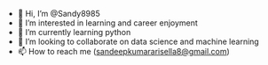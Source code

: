 - 👋 Hi, I’m @Sandy8985
- 👀 I’m interested in learning and career enjoyment
- 🌱 I’m currently learning python
- 💞️ I’m looking to collaborate on data science and machine learning
- 📫 How to reach me (sandeepkumararisella8@gmail.com)

<!---
Sandy8985/Sandy8985 is a ✨ special ✨ repository because its `README.md` (this file) appears on your GitHub profile.
You can click the Preview link to take a look at your changes.
--->
